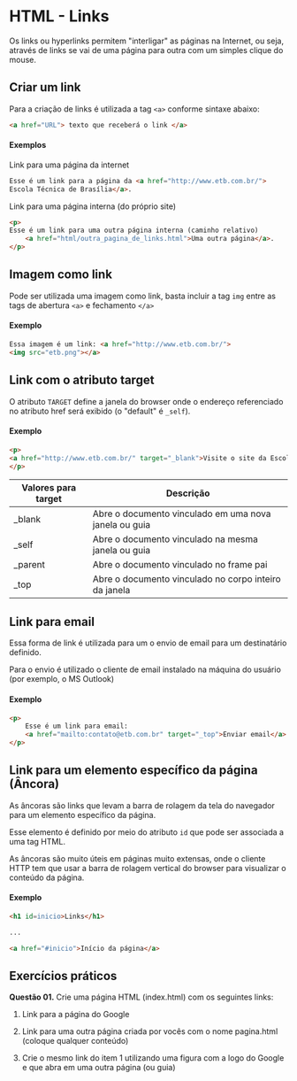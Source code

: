 # HTML - Links

Os links ou hyperlinks permitem "interligar" as páginas na Internet, ou seja, através de links se vai de uma página para
outra com um simples clique do mouse.

## Criar um link

Para a criação de links é utilizada a tag `<a>` conforme  sintaxe abaixo:

```html
<a href="URL"> texto que receberá o link </a>
```

#### Exemplos

Link para uma página da internet

```html
Esse é um link para a página da <a href="http://www.etb.com.br/">
Escola Técnica de Brasília</a>.
```

Link para uma página interna (do próprio site)

```html
<p> 
Esse é um link para uma outra página interna (caminho relativo) 
	<a href="html/outra_pagina_de_links.html">Uma outra página</a>.
</p>
```

## Imagem como link

Pode ser utilizada uma imagem como link, basta incluir a tag `img` entre as tags de abertura `<a>` e fechamento `</a>`

#### Exemplo

```html
Essa imagem é um link: <a href="http://www.etb.com.br/">
<img src="etb.png"></a>
```

## Link com o atributo target

O atributo `TARGET` define a janela do browser onde o endereço referenciado no atributo href será exibido (o "default" é `_self`).

#### Exemplo

```html
<p> 
<a href="http://www.etb.com.br/" target="_blank">Visite o site da Escola Técnica de Brasília!</a>.
</p>
```

|Valores para target| Descrição|
|---|---|
|_blank|    Abre o documento vinculado em uma nova janela ou guia|
|_self|     Abre o documento vinculado na mesma janela ou guia|
|_parent|   Abre o documento vinculado no frame pai|
|_top|      Abre o documento vinculado no corpo inteiro da janela|

## Link para email

Essa forma de link é utilizada para um o envio de email para um destinatário definido.

Para o envio é utilizado o cliente de email instalado na máquina do usuário (por exemplo, o MS Outlook)

#### Exemplo

```html
<p>
    Esse é um link para email:
    <a href="mailto:contato@etb.com.br" target="_top">Enviar email</a>
</p>
```

## Link para um elemento específico da página (Âncora)

As âncoras são links que levam a barra de rolagem da tela do navegador para um elemento específico da página.

Esse elemento é definido por meio do atributo `id` que pode ser associada a uma tag HTML.

As âncoras são muito úteis em páginas muito extensas, onde o cliente HTTP tem que usar a barra de rolagem vertical do browser para visualizar o conteúdo da página.

#### Exemplo

```html
<h1 id=inicio>Links</h1>

...

<a href="#inicio">Início da página</a>
```


## Exercícios práticos

**Questão 01.** Crie uma página HTML (index.html) com os seguintes links:

1. Link para a página do Google

1. Link para uma outra página criada por vocês com o nome pagina.html (coloque qualquer conteúdo)

1. Crie o mesmo link do item 1 utilizando uma figura com a logo do Google e que abra em uma outra página (ou guia)</li>
